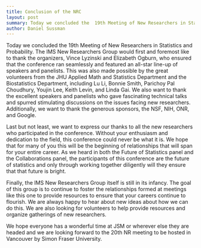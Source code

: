 ```yaml
---
title: Conclusion of the NRC
layout: post
summary: Today we concluded the  19th Meeting of New Researchers in Statistics and Probability.
author: Daniel Sussman
---
```


Today we concluded the  19th Meeting of New Researchers in Statistics and Probability.
The IMS New Researchers Group would first and foremost like to thank the organizers, Vince Lyzinski and Elizabeth Ogburn,  who ensured that the conference ran seamlessly and featured an all-star line-up of speakers and panelists.
This was also made possible by the great volunteers from the JHU Applied Math and Statistics Department and the Biostatistics Department, including Lu Li, Bonnie Smith, Parichoy Pal Choudhury, Youjin Lee, Keith Levin, and Linda Gai.
We also want to thank the excellent speakers and panelists who gave fascinating technical talks and spurred stimulating discussions on the issues facing new researchers.
Additionally, we want to thank the generous sponsors, the NSF, NIH, ONR, and Google.


Last but not least, we want to express our thanks to all the new researchers who participated in the conference.
Without your enthusiasm and dedication to the field, this conference could never be what it is.
We hope that for many of you this will be the beginning of relationships that will span for your entire career. As we heard in both the Future of Statistics panel and the Collaborations panel, the participants of this conference are the future of statistics and only through working together diligently will they ensure that that future is bright.

Finally, the IMS New Researchers Group itself is still in its infancy. The goal of this group is to continue to foster the relationships formed at meetings like this one to provide resources to ensure that your careers continue to flourish. We are always happy to hear about new ideas about how we can do this.
We are also looking for volunteers to help provide resources and organize gatherings of new researchers.

We hope everyone has a wonderful time at JSM or wherever else they are headed and we are looking forward to the 20th NR meeting to be hosted in Vancouver by Simon Fraser University.